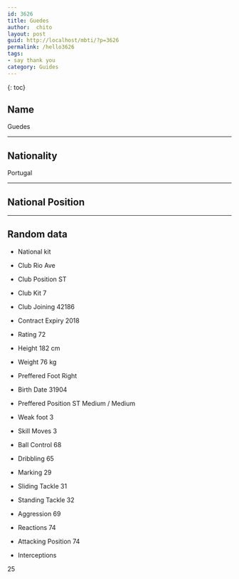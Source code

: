 ```yaml
---
id: 3626
title: Guedes
author:  chito 
layout: post
guid: http://localhost/mbti/?p=3626
permalink: /hello3626
tags:
- say thank you
category: Guides
---
```



{: toc}


## Name  
Guedes 

* * *

## Nationality  
Portugal 

* * *

## National Position 

* * *

## Random data 

  * National kit 
  * Club 
Rio Ave 

  * Club Position 
ST 

  * Club Kit 
7 

  * Club Joining 
42186 

  * Contract Expiry 
2018 

  * Rating 
72 

  * Height 
182 cm 

  * Weight 
76 kg 

  * Preffered Foot 
Right 

  * Birth Date 
31904 

  * Preffered Position 
ST Medium / Medium 

  * Weak foot 
3 

  * Skill Moves 
3 

  * Ball Control 
68 

  * Dribbling 
65 

  * Marking 
29 

  * Sliding Tackle 
31 

  * Standing Tackle 
32 

  * Aggression 
69 

  * Reactions 
74 

  * Attacking Position 
74 

  * Interceptions 

25</ul>